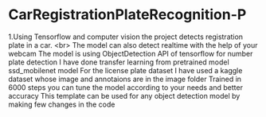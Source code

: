 # CarRegistrationPlateRecognition-P
1.Using Tensorflow and computer vision the project detects registration plate in a car. &lt;br> The model can also detect realtime with the help of your webcam The model is using ObjectDetection API of tensorflow for number plate detection I have done transfer learning from pretrained model ssd_mobilenet model For the license plate dataset I have used a kaggle dataset whose image and annotaions are in the image folder Trained in 6000 steps you can tune the model according to your needs and better accuracy This template can be used for any object detection model by making few changes in the code
